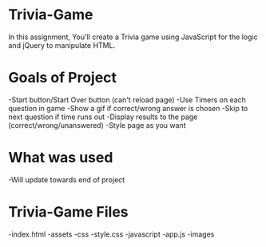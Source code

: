 # Trivia-Game
In this assignment, You'll create a Trivia game using JavaScript for the logic and jQuery to manipulate HTML.

# Goals of Project
-Start button/Start Over button (can't reload page)
-Use Timers on each question in game
-Show a gif if correct/wrong answer is chosen 
-Skip to next question if time runs out
-Display results to the page (correct/wrong/unanswered)
-Style page as you want

# What was used
-Will update towards end of project

# Trivia-Game Files
  -index.html
  -assets
    -css
      -style.css
    -javascript
      -app.js
     -images
